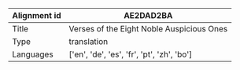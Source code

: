 |Alignment id | AE2DAD2BA
| --- | --- 
|Title | Verses of the Eight Noble Auspicious Ones 
|Type | translation
|Languages | ['en', 'de', 'es', 'fr', 'pt', 'zh', 'bo']